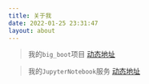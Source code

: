 ```yaml
---
title: 关于我
date: 2022-01-25 23:31:47
layout: about
---
```


> 我的`big_boot`项目 [动态地址](http://113.65.144.5:18999/)

> 我的`JupyterNotebook`服务 [动态地址](http://113.65.144.5:19000/)
